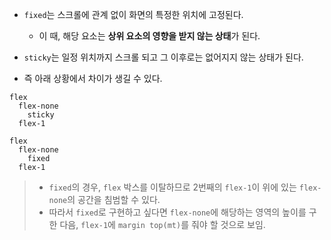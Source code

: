 - `fixed`는 스크롤에 관계 없이 화면의 특정한 위치에 고정된다.
	- 이 때, 해당 요소는 **상위 요소의 영향을 받지 않는 상태**가 된다.

- `sticky`는 일정 위치까지 스크롤 되고 그 이후로는 없어지지 않는 상태가 된다.

- 즉 아래 상황에서 차이가 생길 수 있다.
```
flex
  flex-none
    sticky
  flex-1

flex
  flex-none
    fixed
  flex-1
```
> - `fixed`의 경우, `flex` 박스를 이탈하므로 2번째의 `flex-1`이 위에 있는 `flex-none`의 공간을 침범할 수 있다.
> - 따라서 `fixed`로 구현하고 싶다면 `flex-none`에 해당하는 영역의 높이를 구한 다음, `flex-1`에 `margin top(mt)`를 줘야 할 것으로 보임.

